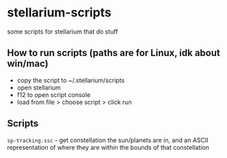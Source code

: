 # stellarium-scripts
some scripts for stellarium that do stuff <br />

## How to run scripts (paths are for Linux, idk about win/mac)
- copy the script to ~/.stellarium/scripts
- open stellarium
- f12 to open script console
- load from file > choose script > click run

## Scripts
`sp-tracking.ssc` - get constellation the sun/planets are in, and an ASCII representation of where they are within the bounds of that constellation
